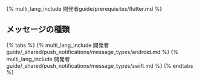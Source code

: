 {% multi_lang_include 開発者guide/prerequisites/flutter.md %}

## メッセージの種類

{% tabs %}
{% multi_lang_include 開発者guide/_shared/push_notifications/message_types/android.md %}
{% multi_lang_include 開発者guide/_shared/push_notifications/message_types/swift.md %}
{% endtabs %}
